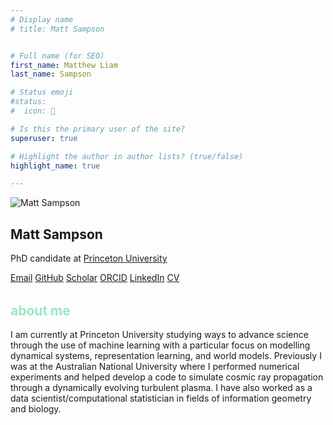 ```yaml
---
# Display name
# title: Matt Sampson


# Full name (for SEO)
first_name: Matthew Liam
last_name: Sampson

# Status emoji
#status:
#  icon: 󰆧

# Is this the primary user of the site?
superuser: true

# Highlight the author in author lists? (true/false)
highlight_name: true

---
```

<div class="profile-block">
  <img src="/static/img/matt_p.npg" alt="Matt Sampson" class="profile-photo" />

  <h2 class="profile-name">Matt Sampson</h2>

  <p class="profile-role">
    PhD candidate at
    <a href="https://web.astro.princeton.edu/people/matthew-sampson" class="profile-link">
      Princeton University
    </a>
  </p>

  <div class="social-links">
    <a href="mailto:matt.sampson@princeton.edu" class="download-cv">Email</a>
    <a href="https://github.com/SampsonML" class="download-cv">GitHub</a>
    <a href="https://scholar.google.com/citations?user=kc8P55cAAAAJ&hl=en&oi=sra" class="download-cv">Scholar</a>
    <a href="https://orcid.org/0000-0001-5748-5393" class="download-cv">ORCID</a>
    <a href="https://www.linkedin.com/in/matt-sampson-b56b8113b/" class="download-cv">LinkedIn</a>
    <a href="/uploads/AcademicCVSampsonMatt.pdf" class="download-cv" download>CV</a>
  </div>
</div>




<h2 style="color: #9be7c4; margin-top: 2rem;">about me</h2>
<p>
I am currently at Princeton University studying ways to advance science through the use of machine learning with a particular focus on modelling dynamical systems, representation learning, and world models. Previously I was at the Australian National University where I performed numerical experiments and helped develop a code to simulate cosmic ray propagation through a dynamically evolving turbulent plasma. I have also worked as a data scientist/computational statistician in fields of information geometry and biology.
</p>

























































